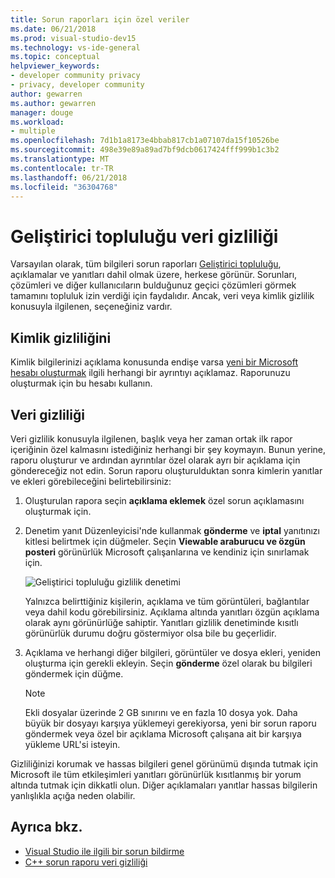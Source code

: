 ```yaml
---
title: Sorun raporları için özel veriler
ms.date: 06/21/2018
ms.prod: visual-studio-dev15
ms.technology: vs-ide-general
ms.topic: conceptual
helpviewer_keywords:
- developer community privacy
- privacy, developer community
author: gewarren
ms.author: gewarren
manager: douge
ms.workload:
- multiple
ms.openlocfilehash: 7d1b1a8173e4bbab817cb1a07107da15f10526be
ms.sourcegitcommit: 498e39e89a89ad7bf9dcb0617424fff999b1c3b2
ms.translationtype: MT
ms.contentlocale: tr-TR
ms.lasthandoff: 06/21/2018
ms.locfileid: "36304768"
---
```

# <a name="developer-community-data-privacy"></a>Geliştirici topluluğu veri gizliliği

Varsayılan olarak, tüm bilgileri sorun raporları [Geliştirici topluluğu](https://developercommunity.visualstudio.com/), açıklamalar ve yanıtları dahil olmak üzere, herkese görünür. Sorunları, çözümleri ve diğer kullanıcıların bulduğunuz geçici çözümleri görmek tamamını topluluk izin verdiği için faydalıdır. Ancak, veri veya kimlik gizlilik konusuyla ilgilenen, seçeneğiniz vardır.

## <a name="identity-privacy"></a>Kimlik gizliliğini

Kimlik bilgilerinizi açıklama konusunda endişe varsa [yeni bir Microsoft hesabı oluşturmak](https://signup.live.com/) ilgili herhangi bir ayrıntıyı açıklamaz. Raporunuzu oluşturmak için bu hesabı kullanın.

## <a name="data-privacy"></a>Veri gizliliği

Veri gizlilik konusuyla ilgilenen, başlık veya her zaman ortak ilk rapor içeriğinin özel kalmasını istediğiniz herhangi bir şey koymayın. Bunun yerine, raporu oluşturur ve ardından ayrıntılar özel olarak ayrı bir açıklama için göndereceğiz not edin. Sorun raporu oluşturulduktan sonra kimlerin yanıtlar ve ekleri görebileceğini belirtebilirsiniz:

1. Oluşturulan rapora seçin **açıklama eklemek** özel sorun açıklamasını oluşturmak için.

1. Denetim yanıt Düzenleyicisi'nde kullanmak **gönderme** ve **iptal** yanıtınızı kitlesi belirtmek için düğmeler. Seçin **Viewable araburucu ve özgün posteri** görünürlük Microsoft çalışanlarına ve kendiniz için sınırlamak için.

   ![Geliştirici topluluğu gizlilik denetimi](media/developer-community-privacy-control.png)

   Yalnızca belirttiğiniz kişilerin, açıklama ve tüm görüntüleri, bağlantılar veya dahil kodu görebilirsiniz. Açıklama altında yanıtları özgün açıklama olarak aynı görünürlüğe sahiptir. Yanıtları gizlilik denetiminde kısıtlı görünürlük durumu doğru göstermiyor olsa bile bu geçerlidir.

1. Açıklama ve herhangi diğer bilgileri, görüntüler ve dosya ekleri, yeniden oluşturma için gerekli ekleyin. Seçin **gönderme** özel olarak bu bilgileri göndermek için düğme.

   > [!NOTE]
   > Ekli dosyalar üzerinde 2 GB sınırını ve en fazla 10 dosya yok. Daha büyük bir dosyayı karşıya yüklemeyi gerekiyorsa, yeni bir sorun raporu göndermek veya özel bir açıklama Microsoft çalışana ait bir karşıya yükleme URL'si isteyin.

Gizliliğinizi korumak ve hassas bilgileri genel görünümü dışında tutmak için Microsoft ile tüm etkileşimleri yanıtları görünürlük kısıtlanmış bir yorum altında tutmak için dikkatli olun. Diğer açıklamaları yanıtlar hassas bilgilerin yanlışlıkla açığa neden olabilir.

## <a name="see-also"></a>Ayrıca bkz.

- [Visual Studio ile ilgili bir sorun bildirme](how-to-report-a-problem-with-visual-studio-2017.md)
- [C++ sorun raporu veri gizliliği](/cpp/how-to-report-a-problem-with-the-visual-cpp-toolset#reports-and-privacy)